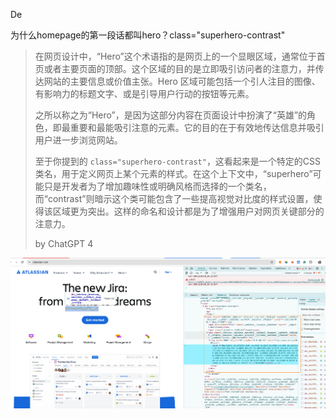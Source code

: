 

De

为什么homepage的第一段话都叫hero？class="superhero-contrast"

> 在网页设计中，“Hero”这个术语指的是网页上的一个显眼区域，通常位于首页或者主要页面的顶部。这个区域的目的是立即吸引访问者的注意力，并传达网站的主要信息或价值主张。Hero 区域可能包括一个引人注目的图像、有影响力的标题文字、或是引导用户行动的按钮等元素。
>
> 之所以称之为“Hero”，是因为这部分内容在页面设计中扮演了“英雄”的角色，即最重要和最能吸引注意的元素。它的目的在于有效地传达信息并吸引用户进一步浏览网站。
>
> 至于你提到的 `class="superhero-contrast"`，这看起来是一个特定的CSS类名，用于定义网页上某个元素的样式。在这个上下文中，“superhero”可能只是开发者为了增加趣味性或明确风格而选择的一个类名，而“contrast”则暗示这个类可能包含了一些提高视觉对比度的样式设置，使得该区域更为突出。这样的命名和设计都是为了增强用户对网页关键部分的注意力。
>
> by ChatGPT 4



![image-20240502175334563](funfact.assets/image-20240502175334563.png)